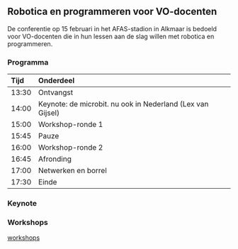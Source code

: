 ## Robotica en programmeren voor VO-docenten

De conferentie op 15 februari in het AFAS-stadion in Alkmaar is bedoeld voor VO-docenten die in hun lessen aan de slag willen met robotica en programmeren.

### Programma

| Tijd  | Onderdeel |
| :---- | :---- |
| 13:30 | Ontvangst |
| 14:00 | Keynote: de microbit. nu ook in Nederland (Lex van Gijsel)
| 15:00 | Workshop-ronde 1 |
| 15:45 | Pauze |
| 16:00 | Workshop-ronde 2 |
| 16:45 | Afronding |
| 17:00 | Netwerken en borrel |
| 17:30 | Einde |

### Keynote

### Workshops

[workshops](./workshops.html)
